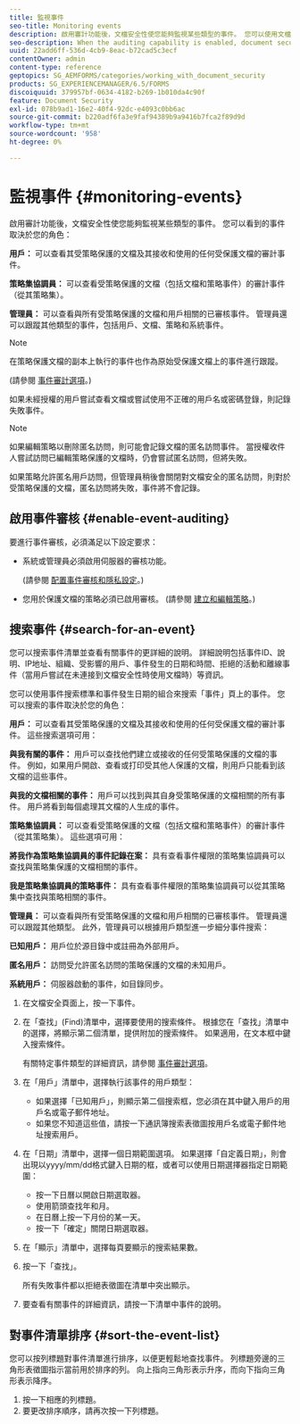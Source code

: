 ```yaml
---
title: 監視事件
seo-title: Monitoring events
description: 啟用審計功能後，文檔安全性使您能夠監視某些類型的事件。 您可以使用文檔安全性輕鬆搜索和排序事件清單。
seo-description: When the auditing capability is enabled, document security enables you to monitor certain types of events. You can easily search and sort the events list using the document security.
uuid: 22add6ff-536d-4cb9-8eac-b72cad5c3ecf
contentOwner: admin
content-type: reference
geptopics: SG_AEMFORMS/categories/working_with_document_security
products: SG_EXPERIENCEMANAGER/6.5/FORMS
discoiquuid: 379957bf-0634-4182-b269-1b010da4c90f
feature: Document Security
exl-id: 078b9ad1-16e2-40f4-92dc-e4093c0bb6ac
source-git-commit: b220adf6fa3e9faf94389b9a9416b7fca2f89d9d
workflow-type: tm+mt
source-wordcount: '958'
ht-degree: 0%

---
```


# 監視事件 {#monitoring-events}

啟用審計功能後，文檔安全性使您能夠監視某些類型的事件。 您可以看到的事件取決於您的角色：

**用戶：** 可以查看其受策略保護的文檔及其接收和使用的任何受保護文檔的審計事件。

**策略集協調員：** 可以查看受策略保護的文檔（包括文檔和策略事件）的審計事件（從其策略集）。

**管理員：** 可以查看與所有受策略保護的文檔和用戶相關的已審核事件。 管理員還可以跟蹤其他類型的事件，包括用戶、文檔、策略和系統事件。

>[!NOTE]
>
>在策略保護文檔的副本上執行的事件也作為原始受保護文檔上的事件進行跟蹤。

(請參閱 [事件審計選項](/help/forms/using/admin-help/configuring-client-server-options.md#event-auditing-options)。)

如果未經授權的用戶嘗試查看文檔或嘗試使用不正確的用戶名或密碼登錄，則記錄失敗事件。

>[!NOTE]
>
>如果編輯策略以刪除匿名訪問，則可能會記錄文檔的匿名訪問事件。 當授權收件人嘗試訪問已編輯策略保護的文檔時，仍會嘗試匿名訪問，但將失敗。

如果策略允許匿名用戶訪問，但管理員稍後會關閉對文檔安全的匿名訪問，則對於受策略保護的文檔，匿名訪問將失敗，事件將不會記錄。

## 啟用事件審核 {#enable-event-auditing}

要進行事件審核，必須滿足以下設定要求：

* 系統或管理員必須啟用伺服器的審核功能。

   (請參閱 [配置事件審核和隱私設定](/help/forms/using/admin-help/configuring-client-server-options.md#configuring-event-auditing-and-privacy-settings)。)

* 您用於保護文檔的策略必須已啟用審核。 (請參閱 [建立和編輯策略](/help/forms/using/admin-help/creating-policies.md#creating-and-editing-policies)。)

## 搜索事件 {#search-for-an-event}

您可以搜索事件清單並查看有關事件的更詳細的說明。 詳細說明包括事件ID、說明、IP地址、組織、受影響的用戶、事件發生的日期和時間、拒絕的活動和離線事件（當用戶嘗試在未連接到文檔安全性時使用文檔時）等資訊。

您可以使用事件搜索標準和事件發生日期的組合來搜索「事件」頁上的事件。 您可以搜索的事件取決於您的角色：

**用戶：** 可以查看其受策略保護的文檔及其接收和使用的任何受保護文檔的審計事件。 這些搜索選項可用：

**與我有關的事件：** 用戶可以查找他們建立或接收的任何受策略保護的文檔的事件。 例如，如果用戶開啟、查看或打印受其他人保護的文檔，則用戶只能看到該文檔的這些事件。

**與我的文檔相關的事件：** 用戶可以找到與其自身受策略保護的文檔相關的所有事件。 用戶將看到每個處理其文檔的人生成的事件。

**策略集協調員：** 可以查看受策略保護的文檔（包括文檔和策略事件）的審計事件（從其策略集）。 這些選項可用：

**將我作為策略集協調員的事件記錄在案：** 具有查看事件權限的策略集協調員可以查找與策略集保護的文檔相關的事件。

**我是策略集協調員的策略事件：** 具有查看事件權限的策略集協調員可以從其策略集中查找與策略相關的事件。

**管理員：** 可以查看與所有受策略保護的文檔和用戶相關的已審核事件。 管理員還可以跟蹤其他類型。 此外，管理員可以根據用戶類型進一步細分事件搜索：

**已知用戶：** 用戶位於源目錄中或註冊為外部用戶。

**匿名用戶：** 訪問受允許匿名訪問的策略保護的文檔的未知用戶。

**系統用戶：** 伺服器啟動的事件，如目錄同步。

1. 在文檔安全頁面上，按一下事件。
1. 在「查找」(Find)清單中，選擇要使用的搜索條件。 根據您在「查找」清單中的選擇，將顯示第二個清單，提供附加的搜索條件。 如果適用，在文本框中鍵入搜索條件。

   有關特定事件類型的詳細資訊，請參閱 [事件審計選項](/help/forms/using/admin-help/configuring-client-server-options.md#event-auditing-options)。

1. 在「用戶」清單中，選擇執行該事件的用戶類型：

   * 如果選擇「已知用戶」，則顯示第二個搜索框，您必須在其中鍵入用戶的用戶名或電子郵件地址。
   * 如果您不知道這些值，請按一下通訊簿搜索表徵圖按用戶名或電子郵件地址搜索用戶。

1. 在「日期」清單中，選擇一個日期範圍選項。 如果選擇「自定義日期」，則會出現以yyyy/mm/dd格式鍵入日期的框，或者可以使用日期選擇器指定日期範圍：

   * 按一下日曆以開啟日期選取器。
   * 使用箭頭查找年和月。
   * 在日曆上按一下月份的某一天。
   * 按一下「確定」關閉日期選取器。

1. 在「顯示」清單中，選擇每頁要顯示的搜索結果數。
1. 按一下「查找」。

   所有失敗事件都以拒絕表徵圖在清單中突出顯示。

1. 要查看有關事件的詳細資訊，請按一下清單中事件的說明。

## 對事件清單排序 {#sort-the-event-list}

您可以按列標題對事件清單進行排序，以便更輕鬆地查找事件。 列標題旁邊的三角形表徵圖指示當前用於排序的列。 向上指向三角形表示升序，而向下指向三角形表示降序。

1. 按一下相應的列標題。
1. 要更改排序順序，請再次按一下列標題。
